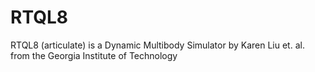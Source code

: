 RTQL8
=====

RTQL8 (articulate) is a Dynamic Multibody Simulator by Karen Liu et. al. from the Georgia Institute of Technology